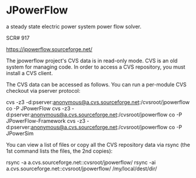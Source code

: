# JPowerFlow
a steady state electric power system power flow solver.

SCR# 917

https://jpowerflow.sourceforge.net/

The jpowerflow project's CVS data is in read-only mode. CVS is an old system for managing code. In order to access a CVS repository, you must install a CVS client.

The CVS data can be accessed as follows. You can run a per-module CVS checkout via pserver protocol:

cvs -z3 -d:pserver:anonymous@a.cvs.sourceforge.net:/cvsroot/jpowerflow co -P JPowerFlow
cvs -z3 -d:pserver:anonymous@a.cvs.sourceforge.net:/cvsroot/jpowerflow co -P JPowerFlow-Framework
cvs -z3 -d:pserver:anonymous@a.cvs.sourceforge.net:/cvsroot/jpowerflow co -P JPowerSim

You can view a list of files or copy all the CVS repository data via rsync (the 1st command lists the files, the 2nd copies):

rsync -a a.cvs.sourceforge.net::cvsroot/jpowerflow/
rsync -ai a.cvs.sourceforge.net::cvsroot/jpowerflow/ /my/local/dest/dir/

